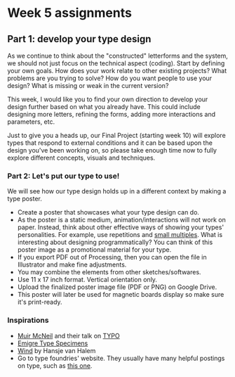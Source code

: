 # Week 5 assignments

## Part 1: develop your type design

As we continue to think about the "constructed" letterforms and the system, we should not just focus on the technical aspect (coding). Start by defining your own goals. How does your work relate to other existing projects? What problems are you trying to solve? How do you want people to use your design? What is missing or weak in the current version?

This week, I would like you to find your own direction to develop your design further based on what you already have. This could include designing more letters, refining the forms, adding more interactions and parameters, etc. 

Just to give you a heads up, our Final Project (starting week 10) will explore types that respond to external conditions and it can be based upon the design you've been working on, so please take enough time now to fully explore different concepts, visuals and techniques.

### Part 2: Let's put our type to use!

We will see how our type design holds up in a different context by making a type poster.

- Create a poster that showcases what your type design can do.
- As the poster is a static medium, animation/interactions will not work on paper. Instead, think about other effective ways of showing your types' personalities. For example, use repetitions and [small multiples](https://en.wikipedia.org/wiki/Small_multiple). What is interesting about designing programmatically? You can think of this poster image as a promotional material for your type.
- If you export PDF out of Processing, then you can open the file in Illustrator and make fine adjustments.
- You may combine the elements from other sketches/softwares.
- Use 11 x 17 inch format. Vertical orientation only.
- Upload the finalized poster image file (PDF or PNG) on Google Drive.
- This poster will later be used for magnetic boards display so make sure it's print-ready.

### Inspirations
- [Muir McNeil](http://www.muirmcneil.com) and their talk on [TYPO](http://www.typotalks.com/videos/muir-mcneil-2/)
- [Emigre Type Specimens](https://www.emigre.com/TypeSpecimens)
- [Wind](https://www.typotheque.com/blog/wind_a_layered_typeface_for_optical_illusions) by Hansje van Halem
- Go to type foundries' website. They usually have many helpful postings on type, such as [this one](https://www.typotheque.com/articles).



